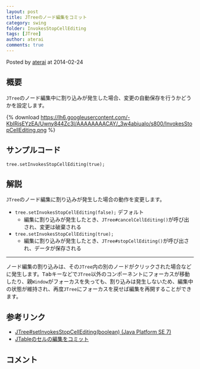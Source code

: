 ```yaml
---
layout: post
title: JTreeのノード編集をコミット
category: swing
folder: InvokesStopCellEditing
tags: [JTree]
author: aterai
comments: true
---
```


Posted by [aterai](http://terai.xrea.jp/aterai.html) at 2014-02-24

## 概要
`JTree`のノード編集中に割り込みが発生した場合、変更の自動保存を行うかどうかを設定します。

{% download https://lh6.googleusercontent.com/-KbIRjsEYzEA/Uwny844Zc3I/AAAAAAAACAY/_3w4abiuaIo/s800/InvokesStopCellEditing.png %}

## サンプルコード
<pre class="prettyprint"><code>tree.setInvokesStopCellEditing(true);
</code></pre>

## 解説
`JTree`のノード編集に割り込みが発生した場合の動作を変更します。

- `tree.setInvokesStopCellEditing(false);` デフォルト
    - 編集に割り込みが発生したとき、`JTree#cancelCellEditing()`が呼び出され、変更は破棄される
- `tree.setInvokesStopCellEditing(true);`
    - 編集に割り込みが発生したとき、`JTree#stopCellEditing()`が呼び出され、データが保存される

<!-- dummy comment line for breaking list -->

- - - -
ノード編集の割り込みは、その`JTree`内の別のノードがクリックされた場合などに発生します。<kbd>Tab</kbd>キーなどで`JTree`以外のコンポーネントにフォーカスが移動したり、親`Window`がフォーカスを失っても、割り込みは発生しないため、編集中の状態が維持され、再度`JTree`にフォーカスを戻せば編集を再開することができます。

## 参考リンク
- [JTree#setInvokesStopCellEditing(boolean) (Java Platform SE 7)](http://docs.oracle.com/javase/jp/7/api/javax/swing/JTree.html#setInvokesStopCellEditing%28boolean%29)
- [JTableのセルの編集をコミット](http://terai.xrea.jp/Swing/TerminateEdit.html)

<!-- dummy comment line for breaking list -->

## コメント
